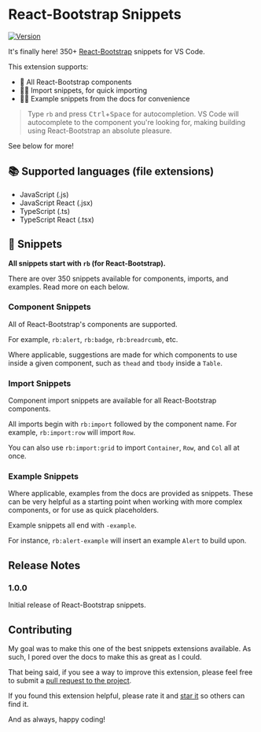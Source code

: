 # React-Bootstrap Snippets

[![Version](https://vsmarketplacebadge.apphb.com/version-short/justinmahar.react-bootstrap-snippets.svg)](https://marketplace.visualstudio.com/items?itemName=justinmahar.react-bootstrap-snippets)

It's finally here! 350+ [React-Bootstrap](https://react-bootstrap.github.io/) snippets for VS Code.

This extension supports:

- 🙌 All React-Bootstrap components
- 💁‍♀️ Import snippets, for quick importing
- 🙋‍♂️ Example snippets from the docs for convenience

> Type `rb` and press <kbd>Ctrl</kbd>+<kbd>Space</kbd> for autocompletion. VS Code will autocomplete to the component you're looking for, making building using React-Bootstrap an absolute pleasure.

See below for more!

## 📚 Supported languages (file extensions)
- JavaScript (.js)
- JavaScript React (.jsx)
- TypeScript (.ts)
- TypeScript React (.tsx)

## 📖 Snippets

**All snippets start with `rb` (for React-Bootstrap).**

There are over 350 snippets available for components, imports, and examples. Read more on each below.

### Component Snippets

All of React-Bootstrap's components are supported.

For example, `rb:alert`, `rb:badge`, `rb:breadrcumb`, etc.

Where applicable, suggestions are made for which components to use inside a given component, such as `thead` and `tbody` inside a `Table`.

### Import Snippets

Component import snippets are available for all React-Bootstrap components. 

All imports begin with `rb:import` followed by the component name. For example, `rb:import:row` will import `Row`. 

You can also use `rb:import:grid` to import `Container`, `Row`, and `Col` all at once.

### Example Snippets

Where applicable, examples from the docs are provided as snippets. These can be very helpful as a starting point when working with more complex components, or for use as quick placeholders.

Example snippets all end with `-example`. 

For instance, `rb:alert-example` will insert an example `Alert` to build upon.

## Release Notes

### 1.0.0

Initial release of React-Bootstrap snippets.

## Contributing

My goal was to make this one of the best snippets extensions available. As such, I pored over the docs to make this as great as I could.

That being said, if you see a way to improve this extension, please feel free to submit a [pull request to the project](https://github.com/justinmahar/vscode-react-bootstrap-snippets).

If you found this extension helpful, please rate it and [star it](https://github.com/justinmahar/vscode-react-bootstrap-snippets) so others can find it.

And as always, happy coding!